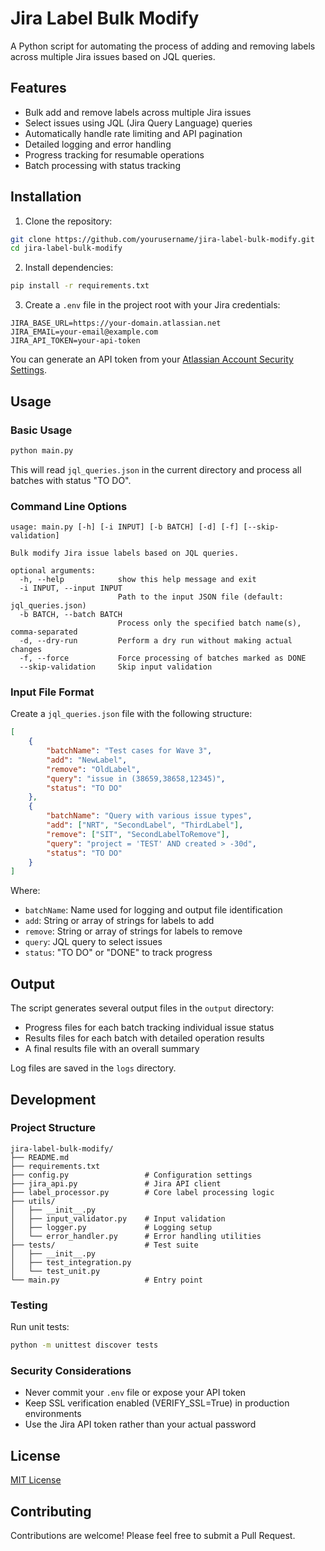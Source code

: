 # Jira Label Bulk Modify

A Python script for automating the process of adding and removing labels across multiple Jira issues based on JQL queries.

## Features

- Bulk add and remove labels across multiple Jira issues
- Select issues using JQL (Jira Query Language) queries
- Automatically handle rate limiting and API pagination
- Detailed logging and error handling
- Progress tracking for resumable operations
- Batch processing with status tracking

## Installation

1. Clone the repository:

```bash
git clone https://github.com/yourusername/jira-label-bulk-modify.git
cd jira-label-bulk-modify
```

2. Install dependencies:

```bash
pip install -r requirements.txt
```

3. Create a `.env` file in the project root with your Jira credentials:

```
JIRA_BASE_URL=https://your-domain.atlassian.net
JIRA_EMAIL=your-email@example.com
JIRA_API_TOKEN=your-api-token
```

You can generate an API token from your [Atlassian Account Security Settings](https://id.atlassian.com/manage/api-tokens).

## Usage

### Basic Usage

```bash
python main.py
```

This will read `jql_queries.json` in the current directory and process all batches with status "TO DO".

### Command Line Options

```
usage: main.py [-h] [-i INPUT] [-b BATCH] [-d] [-f] [--skip-validation]

Bulk modify Jira issue labels based on JQL queries.

optional arguments:
  -h, --help            show this help message and exit
  -i INPUT, --input INPUT
                        Path to the input JSON file (default: jql_queries.json)
  -b BATCH, --batch BATCH
                        Process only the specified batch name(s), comma-separated
  -d, --dry-run         Perform a dry run without making actual changes
  -f, --force           Force processing of batches marked as DONE
  --skip-validation     Skip input validation
```

### Input File Format

Create a `jql_queries.json` file with the following structure:

```json
[
    {
        "batchName": "Test cases for Wave 3",
        "add": "NewLabel",
        "remove": "OldLabel",
        "query": "issue in (38659,38658,12345)",
        "status": "TO DO"
    },
    {
        "batchName": "Query with various issue types",
        "add": ["NRT", "SecondLabel", "ThirdLabel"],
        "remove": ["SIT", "SecondLabelToRemove"],
        "query": "project = 'TEST' AND created > -30d",
        "status": "TO DO"
    }
]
```

Where:
- `batchName`: Name used for logging and output file identification
- `add`: String or array of strings for labels to add
- `remove`: String or array of strings for labels to remove
- `query`: JQL query to select issues
- `status`: "TO DO" or "DONE" to track progress

## Output

The script generates several output files in the `output` directory:

- Progress files for each batch tracking individual issue status
- Results files for each batch with detailed operation results
- A final results file with an overall summary

Log files are saved in the `logs` directory.

## Development

### Project Structure

```
jira-label-bulk-modify/
├── README.md
├── requirements.txt
├── config.py                 # Configuration settings
├── jira_api.py               # Jira API client
├── label_processor.py        # Core label processing logic
├── utils/
│   ├── __init__.py
│   ├── input_validator.py    # Input validation 
│   ├── logger.py             # Logging setup
│   └── error_handler.py      # Error handling utilities
├── tests/                    # Test suite
│   ├── __init__.py
│   ├── test_integration.py
│   └── test_unit.py
└── main.py                   # Entry point
```

### Testing

Run unit tests:

```bash
python -m unittest discover tests
```

### Security Considerations

- Never commit your `.env` file or expose your API token
- Keep SSL verification enabled (VERIFY_SSL=True) in production environments
- Use the Jira API token rather than your actual password

## License

[MIT License](LICENSE)

## Contributing

Contributions are welcome! Please feel free to submit a Pull Request.